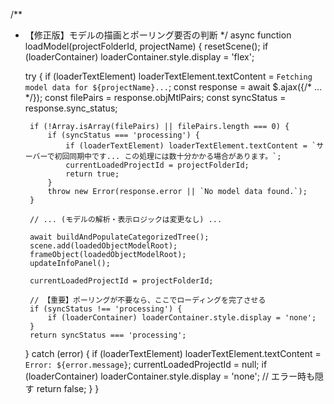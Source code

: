 /**
 * 【修正版】モデルの描画とポーリング要否の判断
 */
async function loadModel(projectFolderId, projectName) {
    resetScene();
    if (loaderContainer) loaderContainer.style.display = 'flex';

    try {
        if (loaderTextElement) loaderTextElement.textContent = `Fetching model data for ${projectName}...`;
        const response = await $.ajax({/* ... */});
        const filePairs = response.objMtlPairs; 
        const syncStatus = response.sync_status;

        if (!Array.isArray(filePairs) || filePairs.length === 0) {
            if (syncStatus === 'processing') {
                if (loaderTextElement) loaderTextElement.textContent = `サーバーで初回同期中です... この処理には数十分かかる場合があります。`;
                currentLoadedProjectId = projectFolderId;
                return true; 
            }
            throw new Error(response.error || `No model data found.`);
        }
        
        // ... (モデルの解析・表示ロジックは変更なし) ...
        
        await buildAndPopulateCategorizedTree();
        scene.add(loadedObjectModelRoot);
        frameObject(loadedObjectModelRoot);
        updateInfoPanel();
        
        currentLoadedProjectId = projectFolderId;

        // 【重要】ポーリングが不要なら、ここでローディングを完了させる
        if (syncStatus !== 'processing') {
            if (loaderContainer) loaderContainer.style.display = 'none';
        }
        return syncStatus === 'processing';

    } catch (error) {
        if (loaderTextElement) loaderTextElement.textContent = `Error: ${error.message}`;
        currentLoadedProjectId = null;
        if (loaderContainer) loaderContainer.style.display = 'none'; // エラー時も隠す
        return false;
    }
}
